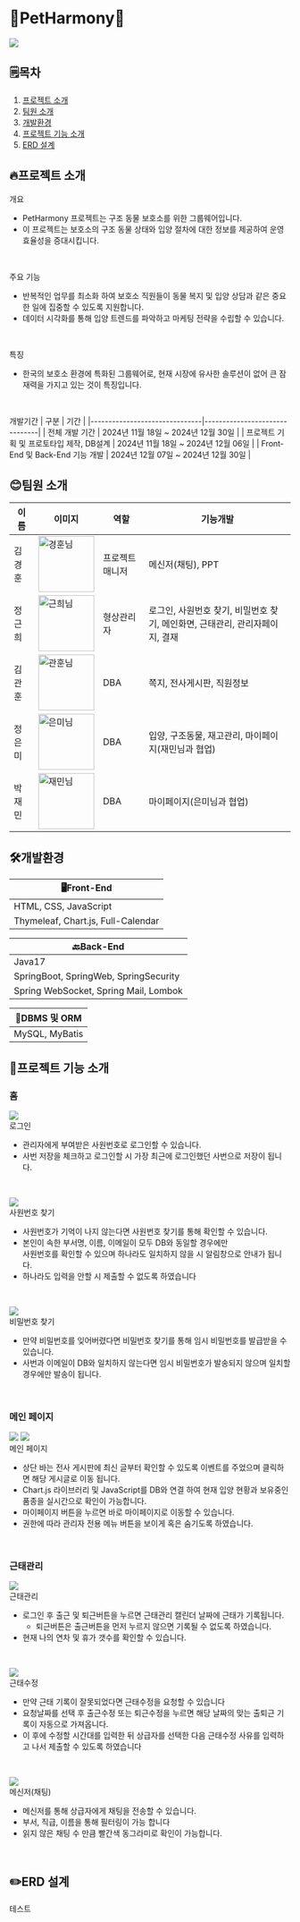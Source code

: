 <h1>🐶PetHarmony🐶</h1>
<img src="https://github.com/user-attachments/assets/fcd3dcec-cf8f-449b-afa5-ff8bb94f6364">

## 🗒️목차

1. [프로젝트 소개](#프로젝트-소개)
2. [팀원 소개](#팀원-소개)
3. [개발환경](#개발환경)
4. [프로젝트 기능 소개](#프로젝트-기능-소개)
5. [ERD 설계](#erd-설계) 

## 🔥프로젝트 소개
개요
- PetHarmony 프로젝트는 구조 동물 보호소를 위한 그룹웨어입니다.
- 이 프로젝트는 보호소의 구조 동물 상태와 입양 절차에 대한 정보를 제공하여 운영 효율성을 증대시킵니다.
  
<br>

주요 기능
- 반복적인 업무를 최소화 하여 보호소 직원들이 동물 복지 및 입양 상담과 같은 중요한 일에 집중할 수 있도록 지원합니다.
- 데이터 시각화를 통해 입양 트렌드를 파악하고 마케팅 전략을 수립할 수 있습니다.
  
<br>

특징
- 한국의 보호소 환경에 특화된 그룹웨어로, 현재 시장에 유사한 솔루션이 없어 큰 잠재력을 가지고 있는 것이 특징입니다.

<br>

개발기간
| 구분                          | 기간                          |
|-------------------------------|-------------------------------|
| 전체 개발 기간                | 2024년 11월 18일 ~ 2024년 12월 30일 |
| 프로젝트 기획 및 프로토타입 제작, DB설계 | 2024년 11월 18일 ~ 2024년 12월 06일 |
| Front-End 및 Back-End 기능 개발 | 2024년 12월 07일 ~ 2024년 12월 30일 |


## 😊팀원 소개

| 이름       | 이미지          | 역할               | 기능개발               |
|------------|-----------------|--------------------|--------------------|
| 김경훈     | <img src="https://github.com/user-attachments/assets/dcd31cb3-f7cd-4aa0-bef2-9111a28701d3" alt="경훈님" width="100" /> | 프로젝트 매니저    | 메신저(채팅), PPT  |
| 정근희     | <img src="https://github.com/user-attachments/assets/f63fb788-dbc7-485c-a643-0971e19dd89e" alt="근희님" width="100" /> | 형상관리자             | 로그인, 사원번호 찾기, 비밀번호 찾기, 메인화면, 근태관리, 관리자페이지, 결재  |
| 김관훈     | <img src="https://github.com/user-attachments/assets/a09c05f1-51fa-467a-bc56-b826e6307f2d" alt="관훈님" width="100" /> | DBA           | 쪽지, 전사게시판, 직원정보 |
| 정은미     | <img src="https://github.com/user-attachments/assets/e4536a2d-c9dc-427d-b027-fbab32c02947" alt="은미님" width="100" /> | DBA          | 입양, 구조동물, 재고관리, 마이페이지(재민님과 협업)          | 
| 박재민     | <img src="https://github.com/user-attachments/assets/51b820d3-bb25-4e51-961c-2ce056e9a8c6" alt="재민님" width="100" height="100" /> | DBA          | 마이페이지(은미님과 협업)          |



## 🛠️개발환경
| 🖥️Front-End                                   |
|---------------------------------------------|
| HTML, CSS, JavaScript       |
| Thymeleaf, Chart.js, Full-Calendar |

| 🔙Back-End    |
|-------------|
| Java17             |
| SpringBoot, SpringWeb, SpringSecurity|
| Spring WebSocket, Spring Mail, Lombok|

| 📁DBMS 및 ORM                                |
|---------------------------------------------|
| MySQL, MyBatis       |



## 📌프로젝트 기능 소개
### 홈
<img src="https://github.com/user-attachments/assets/91350494-65a9-4be7-9f6b-3713bed4170f"> <br>
로그인
- 관리자에게 부여받은 사원번호로 로그인할 수 있습니다.
- 사번 저장을 체크하고 로그인할 시 가장 최근에 로그인했던 사번으로 저장이 됩니다.

<br>

<img src="https://github.com/user-attachments/assets/a6799421-94ec-4def-a5ec-ef47f7468149"> <br>
사원번호 찾기
- 사원번호가 기억이 나지 않는다면 사원번호 찾기를 통해 확인할 수 있습니다.
- 본인이 속한 부서명, 이름, 이메일이 모두 DB와 동일할 경우에만 <br>
  사원번호를 확인할 수 있으며 하나라도 일치하지 않을 시 알림창으로 안내가 됩니다.
- 하나라도 입력을 안할 시 제출할 수 없도록 하였습니다

<br>

<img src="https://github.com/user-attachments/assets/4df9f192-e05c-4972-a586-dbae250bf248"> <br>
비밀번호 찾기
- 만약 비밀번호를 잊어버렸다면 비밀번호 찾기를 통해 임시 비밀번호를 발급받을 수 있습니다.
- 사번과 이메일이 DB와 일치하지 않는다면 임시 비밀번호가 발송되지 않으며 일치할 경우에만 발송이 됩니다. 

<br>

### 메인 페이지
<img src="https://github.com/user-attachments/assets/e1e97260-7905-4009-a42b-1a141e1817a0"> <img src="https://github.com/user-attachments/assets/0a4cdb49-8482-49bb-aeae-47e2fda5810e"> <br>
메인 페이지
- 상단 바는 전사 게시판에 최신 글부터 확인할 수 있도록 이벤트를 주었으며 클릭하면 해당 게시글로 이동 됩니다.
- Chart.js 라이브러리 및 JavaScript를 DB와 연결 하여 현재 입양 현황과 보유중인 품종을 실시간으로 확인이 가능합니다.
- 마이페이지 버튼을 누르면 바로 마이페이지로 이동할 수 있습니다.
- 권한에 따라 관리자 전용 메뉴 버튼을 보이게 혹은 숨기도록 하였습니다.

<br>

### 근태관리
<img src="https://github.com/user-attachments/assets/16bce29f-6b84-4509-bd17-1914ad7f0984"> <br>
근태관리
- 로그인 후 출근 및 퇴근버튼을 누르면 근태관리 캘린더 날짜에 근태가 기록됩니다.
  - 퇴근버튼은 출근버튼을 먼저 누르지 않으면 기록될 수 없도록 하였습니다. 
- 현재 나의 연차 및 휴가 갯수를 확인할 수 있습니다.

<br>

<img src="https://github.com/user-attachments/assets/57c585fb-57f6-4c62-b091-1139ab1d960c"> <br>
근태수정
- 만약 근태 기록이 잘못되었다면 근태수정을 요청할 수 있습니다
- 요청날짜를 선택 후 출근수정 또는 퇴근수정을 누르면 해당 날짜의 맞는 출퇴근 기록이 자동으로 가져옵니다.
- 이 후에 수정할 시간대를 입력한 뒤 상급자를 선택한 다음 근태수정 사유를 입력하고 나서 제출할 수 있도록 하였습니다

<br>

<img src="https://github.com/user-attachments/assets/277ce8af-1812-4268-82d8-bb8de453bf15"> <br>
메신저(채팅)
- 메신저를 통해 상급자에게 채팅을 전송할 수 있습니다.
- 부서, 직급, 이름을 통해 필터링이 가능 합니다
- 읽지 않은 채팅 수 만큼 빨간색 동그라미로 확인이 가능합니다.

<br>

## ✏️ERD 설계
테스트


